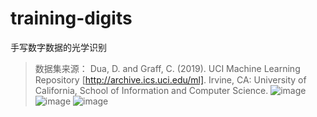 # training-digits
手写数字数据的光学识别
> 数据集来源： Dua, D. and Graff, C. (2019). UCI Machine Learning Repository [http://archive.ics.uci.edu/ml]. Irvine, CA: University of California, School of Information and Computer Science.
![image](https://user-images.githubusercontent.com/64878693/118381226-50bf0400-b61b-11eb-897b-48dbfe288b76.png)
![image](https://user-images.githubusercontent.com/64878693/118381238-7d731b80-b61b-11eb-9ae9-ab57e04b9f14.png)
![image](https://user-images.githubusercontent.com/64878693/118381255-a85d6f80-b61b-11eb-83f5-e87df8612466.png)
